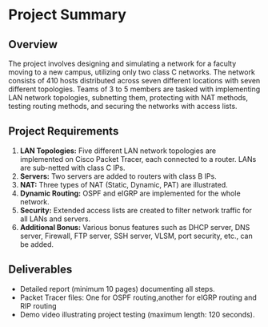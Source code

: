 # Project Summary

## Overview
The project involves designing and simulating a network for a faculty moving to a new campus, utilizing only two class C networks. The network consists of 410 hosts distributed across seven different locations with seven different topologies. Teams of 3 to 5 members are tasked with implementing LAN network topologies, subnetting them, protecting with NAT methods, testing routing methods, and securing the networks with access lists.

## Project Requirements
1. **LAN Topologies:** Five different LAN network topologies are implemented on Cisco Packet Tracer, each connected to a router. LANs are sub-netted with class C IPs.
2. **Servers:** Two servers are added to routers with class B IPs.
3. **NAT:** Three types of NAT (Static, Dynamic, PAT) are illustrated.
4. **Dynamic Routing:** OSPF and eIGRP are implemented for the whole network.
5. **Security:** Extended access lists are created to filter network traffic for all LANs and servers.
6. **Additional Bonus:** Various bonus features such as DHCP server, DNS server, Firewall, FTP server, SSH server, VLSM, port security, etc., can be added.

## Deliverables
- Detailed report (minimum 10 pages) documenting all steps.
- Packet Tracer files: One for OSPF routing,another for eIGRP routing and RIP routing
- Demo video illustrating project testing (maximum length: 120 seconds).
